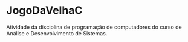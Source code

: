 # JogoDaVelhaC
Atividade da disciplina de programação de computadores do curso de Análise e Desenvolvimento de Sistemas.